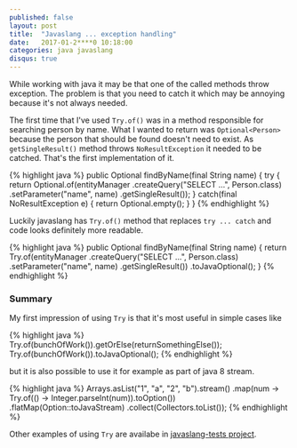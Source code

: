```yaml
---
published: false
layout: post
title:  "Javaslang ... exception handling"
date:   2017-01-2****0 10:18:00
categories: java javaslang
disqus: true
---
```


While working with java it may be that one of the called methods throw exception. The problem is that you need to catch it which may be annoying because it's
not always needed. 

The first time that I've used `Try.of()` was in a method responsible for searching person by name. What I wanted to return was `Optional<Person>`
because the person that should be found doesn't need to exist. As `getSingleResult()` method throws `NoResultException` it needed to be catched. That's the first implementation of it.

{% highlight java %}
public Optional<Person> findByName(final String name) {
	try {
		return Optional.of(entityManager
			.createQuery("SELECT ...", Person.class)
			.setParameter("name", name)
			.getSingleResult());
	} catch(final NoResultException e) {
		return Optional.empty();
	}
}
{% endhighlight %}

Luckily javaslang has `Try.of()` method that replaces `try ... catch` and code looks definitely more readable.

{% highlight java %}
public Optional<Person> findByName(final String name) {
	return Try.of(entityManager
		.createQuery("SELECT ...", Person.class)
		.setParameter("name", name)
		.getSingleResult())
		.toJavaOptional();
}
{% endhighlight %}
 
### Summary
My first impression of using `Try` is that it's most useful in simple cases like

{% highlight java %}
Try.of(bunchOfWork()).getOrElse(returnSomethingElse());
Try.of(bunchOfWork()).toJavaOptional();
{% endhighlight %}

but it is also possible to use it for example as part of java 8 stream.

{% highlight java %}
Arrays.asList("1", "a", "2", "b").stream()
    .map(num -> Try.of(() -> Integer.parseInt(num)).toOption())
    .flatMap(Option::toJavaStream)
    .collect(Collectors.toList());
{% endhighlight %}

Other examples of using `Try` are availabe in [javaslang-tests project](https://github.com/pepuch/javaslang-tests/tree/master/src/main/java/io/github/pepuch/exceptionhandling).